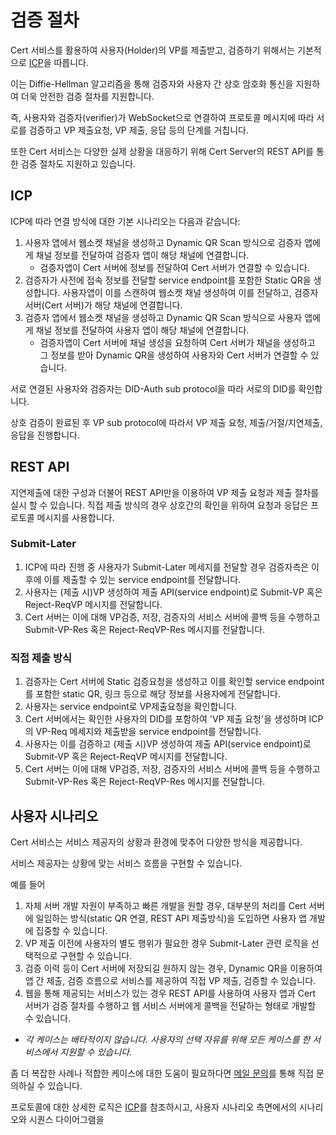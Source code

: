 # 검증 절차

Cert 서비스를 활용하여 사용자(Holder)의 VP를 제출받고, 검증하기 위해서는 기본적으로 [ICP](../introduction/icp.md)을 따릅니다.

이는 Diffie-Hellman 알고리즘을 통해 검증자와 사용자 간 상호 암호화 통신을 지원하여 더욱 안전한 검증 절차를 지원합니다.

즉, 사용자와 검증자(verifier)가 WebSocket으로 연결하여 프로토콜 메시지에 따라 서로를 검증하고 VP 제출요청, VP 제출, 응답 등의 단계를 거칩니다.

또한 Cert 서비스는 다양한 실제 상황을 대응하기 위해 Cert Server의 REST API를 통한 검증 절차도 지원하고 있습니다.

## ICP

ICP에 따라 연결 방식에 대한 기본 시나리오는 다음과 같습니다:

1. 사용자 앱에서 웹소켓 채널을 생성하고 Dynamic QR Scan 방식으로 검증자 앱에게 채널 정보를 전달하여 검증자 앱이 해당 채널에 연결합니다.
   - 검증자앱이 Cert 서버에 정보를 전달하여 Cert 서버가 연결할 수 있습니다.
2. 검증자가 사전에 접속 정보를 전달할 service endpoint를 포함한 Static QR을 생성합니다. 사용자앱이 이를 스캔하여 웹소켓 채널 생성하여 이를 전달하고, 검증자 서버(Cert 서버)가 해당 채널에 연결합니다.
3. 검증자 앱에서 웹소켓 채널을 생성하고 Dynamic QR Scan 방식으로 사용자 앱에게 채널 정보를 전달하여 사용자 앱이 해당 채널에 연결합니다.
   - 검증자앱이 Cert 서버에 채널 생성을 요청하여 Cert 서버가 채널을 생성하고 그 정보를 받아 Dynamic QR을 생성하여 사용자와 Cert 서버가 연결할 수 있습니다.

서로 연결된 사용자와 검증자는 DID-Auth sub protocol을 따라 서로의 DID를 확인합니다.

상호 검증이 완료된 후 VP sub protocol에 따라서 VP 제출 요청, 제출/거절/지연제출, 응답을 진행합니다.

## REST API

지연제출에 대한 구성과 더불어 REST API만을 이용하여 VP 제출 요청과 제출 절차를 실시 할 수 있습니다. 직접 제출 방식의 경우 상호간의 확인을 위하여 요청과 응답은 프로토콜 메시지를 사용합니다.

### Submit-Later

1. ICP에 따라 진행 중 사용자가 Submit-Later 메세지를 전달할 경우 검증자측은 이후에 이를 제출할 수 있는 service endpoint를 전달합니다.
2. 사용자는 (제출 시)VP 생성하여 제출 API(service endpoint)로 Submit-VP 혹은 Reject-ReqVP 메시지를 전달합니다.
3. Cert 서버는 이에 대해 VP검증, 저장, 검증자의 서비스 서버에 콜백 등을 수행하고 Submit-VP-Res 혹은 Reject-ReqVP-Res 메시지를 전달합니다.

### 직접 제출 방식

1. 검증자는 Cert 서버에 Static 검증요청을 생성하고 이를 확인할 service endpoint를 포함한 static QR, 링크 등으로 해당 정보를 사용자에게 전달합니다.
2. 사용자는 service endpoint로 VP제출요청을 확인합니다.
3. Cert 서버에서는 확인한 사용자의 DID를 포함하여 'VP 제출 요청'을 생성하며 ICP의 VP-Req 메세지와 제출받을 service endpoint를 전달합니다.
4. 사용자는 이를 검증하고 (제출 시)VP 생성하여 제출 API(service endpoint)로 Submit-VP 혹은 Reject-ReqVP 메시지를 전달합니다.
5. Cert 서버는 이에 대해 VP검증, 저장, 검증자의 서비스 서버에 콜백 등을 수행하고 Submit-VP-Res 혹은 Reject-ReqVP-Res 메시지를 전달합니다.

## 사용자 시나리오

Cert 서비스는 서비스 제공자의 상황과 환경에 맞추어 다양한 방식을 제공합니다.

서비스 제공자는 상황에 맞는 서비스 흐름을 구현할 수 있습니다.

예를 들어

1. 자체 서버 개발 자원이 부족하고 빠른 개발을 원할 경우, 대부분의 처리를 Cert 서버에 일임하는 방식(static QR 연결, REST API 제출방식)을 도입하면 사용자 앱 개발에 집중할 수 있습니다.
2. VP 제출 이전에 사용자의 별도 행위가 필요한 경우 Submit-Later 관련 로직을 선택적으로 구현할 수 있습니다.
3. 검증 이력 등이 Cert 서버에 저장되길 원하지 않는 경우, Dynamic QR을 이용하여 앱 간 제출, 검증 흐름으로 서비스를 제공하여 직접 VP 제출, 검증할 수 있습니다.
4. 웹을 통해 제공되는 서비스가 있는 경우 REST API를 사용하여 사용자 앱과 Cert 서버가 검증 절차를 수행하고 웹 서비스 서버에게 콜백을 전달하는 형태로 개발할 수 있습니다.

- _각 케이스는 배타적이지 않습니다. 사용자의 선택 자유를 위해 모든 케이스를 한 서비스에서 지원할 수 있습니다._

좀 더 복잡한 사례나 적합한 케이스에 대한 도움이 필요하다면 [메일 문의](contact@bc-labs.net)를 통해 직접 문의하실 수 있습니다.

프로토콜에 대한 상세한 로직은 [ICP](../introduction/icp.md)를 참조하시고, 사용자 시나리오 측면에서의 시나리오와 시퀀스 다이어그램을
